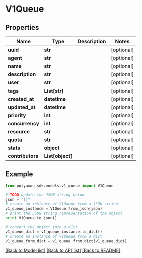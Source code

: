 # V1Queue


## Properties
Name | Type | Description | Notes
------------ | ------------- | ------------- | -------------
**uuid** | **str** |  | [optional] 
**agent** | **str** |  | [optional] 
**name** | **str** |  | [optional] 
**description** | **str** |  | [optional] 
**user** | **str** |  | [optional] 
**tags** | **List[str]** |  | [optional] 
**created_at** | **datetime** |  | [optional] 
**updated_at** | **datetime** |  | [optional] 
**priority** | **int** |  | [optional] 
**concurrency** | **int** |  | [optional] 
**resource** | **str** |  | [optional] 
**quota** | **str** |  | [optional] 
**stats** | **object** |  | [optional] 
**contributors** | **List[object]** |  | [optional] 

## Example

```python
from polyaxon_sdk.models.v1_queue import V1Queue

# TODO update the JSON string below
json = "{}"
# create an instance of V1Queue from a JSON string
v1_queue_instance = V1Queue.from_json(json)
# print the JSON string representation of the object
print V1Queue.to_json()

# convert the object into a dict
v1_queue_dict = v1_queue_instance.to_dict()
# create an instance of V1Queue from a dict
v1_queue_form_dict = v1_queue.from_dict(v1_queue_dict)
```
[[Back to Model list]](../README.md#documentation-for-models) [[Back to API list]](../README.md#documentation-for-api-endpoints) [[Back to README]](../README.md)



